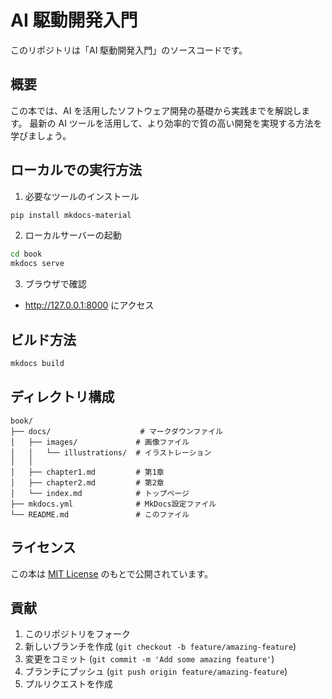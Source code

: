 # AI 駆動開発入門

このリポジトリは「AI 駆動開発入門」のソースコードです。

## 概要

この本では、AI を活用したソフトウェア開発の基礎から実践までを解説します。
最新の AI ツールを活用して、より効率的で質の高い開発を実現する方法を学びましょう。

## ローカルでの実行方法

1. 必要なツールのインストール

```bash
pip install mkdocs-material
```

2. ローカルサーバーの起動

```bash
cd book
mkdocs serve
```

3. ブラウザで確認

- http://127.0.0.1:8000 にアクセス

## ビルド方法

```bash
mkdocs build
```

## ディレクトリ構成

```
book/
├── docs/                    # マークダウンファイル
│   ├── images/             # 画像ファイル
│   │   └── illustrations/  # イラストレーション
│   │
│   ├── chapter1.md         # 第1章
│   ├── chapter2.md         # 第2章
│   └── index.md            # トップページ
├── mkdocs.yml              # MkDocs設定ファイル
└── README.md               # このファイル
```

## ライセンス

この本は [MIT License](LICENSE) のもとで公開されています。

## 貢献

1. このリポジトリをフォーク
2. 新しいブランチを作成 (`git checkout -b feature/amazing-feature`)
3. 変更をコミット (`git commit -m 'Add some amazing feature'`)
4. ブランチにプッシュ (`git push origin feature/amazing-feature`)
5. プルリクエストを作成
